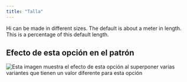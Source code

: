 ```yaml
---
title: "Talla"
---
```


Hi can be made in different sizes. The default is about a meter in length. This is a percentage of this default length.

## Efecto de esta opción en el patrón

![Esta imagen muestra el efecto de esta opción al superponer varias variantes que tienen un valor diferente para esta opción](hi_size_sample.svg "Efecto de esta opción en el patrón")
